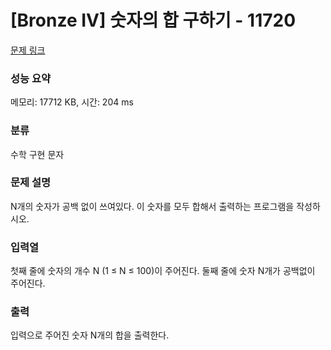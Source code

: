 # [Bronze IV] 숫자의 합 구하기 - 11720

[문제 링크](https://www.acmicpc.net/problem/11720)

### 성능 요약

메모리: 17712 KB, 시간: 204 ms

### 분류

수학 구현 문자

### 문제 설명

<p>N개의 숫자가 공백 없이 쓰여있다. 이 숫자를 모두 합해서 출력하는 프로그램을 작성하시오.</p>

### 입력열

 <p>첫째 줄에 숫자의 개수 N (1 ≤ N ≤ 100)이 주어진다. 둘째 줄에 숫자 N개가 공백없이 주어진다.</p>

### 출력

 <p>입력으로 주어진 숫자 N개의 합을 출력한다.</p>